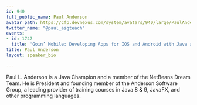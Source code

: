 ```yaml
---
id: 940
full_public_name: Paul Anderson
avatar_path: https://cfp.devnexus.com/system/avatars/940/large/PaulAnderson.jpg?1510720434
twitter_name: "@paul_asgteach"
events:
- id: 1747
  title: 'Goin’ Mobile: Developing Apps for IOS and Android with Java and JavaFX'
title: Paul Anderson
layout: speaker_bio

---
```

Paul L. Anderson is a Java Champion and a member of the NetBeans Dream Team. He is President and founding member of the Anderson Software Group, a leading provider of training courses in Java 8 & 9, JavaFX, and other programming languages. 
